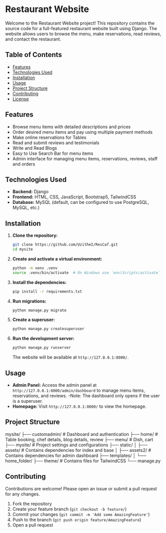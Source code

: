 # Restaurant Website

Welcome to the Restaurant Website project! This repository contains the source code for a full-featured restaurant website built using Django. The website allows users to browse the menu, make reservations, read reviews, and contact the restaurant.

## Table of Contents

- [Features](#features)
- [Technologies Used](#technologies-used)
- [Installation](#installation)
- [Usage](#usage)
- [Project Structure](#project-structure)
- [Contributing](#contributing)
- [License](#license)

## Features

- Browse menu items with detailed descriptions and prices
- Order desired menu items and pay using multiple payment methods
- Make online reservations for Tables
- Read and submit reviews and testimonials
- Write and Read Blogs
- Easy to Use Search Bar for menu items
- Admin interface for managing menu items, reservations, reviews, staff and orders

## Technologies Used

- **Backend:** Django
- **Frontend:** HTML, CSS, JavaScript, Bootstrap5, TailwindCSS
- **Database:** MySQL (default, can be configured to use PostgreSQL, MySQL, etc.)

## Installation

1. **Clone the repository:**
    ```bash
    git clone https://github.com/UzitheI/ResCaf.git
    cd mysite
    ```

2. **Create and activate a virtual environment:**
    ```bash
    python -m venv .venv
    source .venv/bin/activate  # On Windows use `env\Scripts\activate`
    ```

3. **Install the dependencies:**
    ```bash
    pip install -r requirements.txt
    ```

4. **Run migrations:**
    ```bash
    python manage.py migrate
    ```

5. **Create a superuser:**
    ```bash
    python manage.py createsuperuser
    ```

6. **Run the development server:**
    ```bash
    python manage.py runserver
    ```

    The website will be available at `http://127.0.0.1:8000/`.

## Usage

- **Admin Panel:** Access the admin panel at `http://127.0.0.1:8000/admin/dashboard` to manage menu items, reservations, and reviews.
-Note: The dashboard only opens if the user is a superuser.
- **Homepage:** Visit `http://127.0.0.1:8000/` to view the homepage.

## Project Structure
mysite/
├── customadmin/ # Dashboard and authentication
├── home/ # Table booking, chef details, blog details, review
├── menu/ # Dish, cart
├── mysite/ # Project settings and configurations
├── static/
│ ├── assets/ # Contains dependencies for index and base
│ ├── assets2/ # Contains dependencies for admin dashboard
├── templates/
│ └── home_folder/
├── theme/ # Contains files for TailwindCSS
└── manage.py



## Contributing

Contributions are welcome! Please open an issue or submit a pull request for any changes.

1. Fork the repository
2. Create your feature branch (`git checkout -b feature/`)
3. Commit your changes (`git commit -m 'Add some AmazingFeature'`)
4. Push to the branch (`git push origin feature/AmazingFeature`)
5. Open a pull request